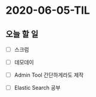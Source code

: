 # 2020-06-05-TIL

## 오늘 할 일

- [ ] 스크럼
- [ ] 데모데이
- [ ] Admin Tool 간단하게라도 제작
- [ ] Elastic Search 공부


